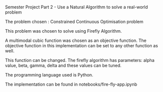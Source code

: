 Semester Project Part 2 - Use a Natural Algorithm to solve a real-world problem

The problem chosen : Constrained Continuous Optimisation problem

This problem was chosen to solve using Firefly Algorithm.

A multimodal cubic function was chosen as an objective function. The objective function in this implementation can be set to any other function as well.

This function can be changed. The firefly algorithm has parameters: alpha value, beta, gamma, delta and these values can be tuned.

The programming language used is Python.

The implementation can be found in notebooks/fire-fly-app.ipynb

